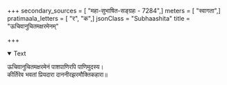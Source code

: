+++
secondary_sources = [ "महा-सुभाषित-सङ्ग्रहः - 7284",]
meters = [ "स्वागता",]
pratimaala_letters = [ "र", "क",]
jsonClass = "Subhaashita"
title = "ऊचिवानुचितमक्षरमेनम्"

+++

<details open><summary>Text</summary>

ऊचिवानुचितमक्षरमेनं पाशपाणिरपि पाणिमुदस्य।  
कीर्तिरेव भवतां प्रियदारा दाननीरझरमौक्तिकहारा॥
</details>
